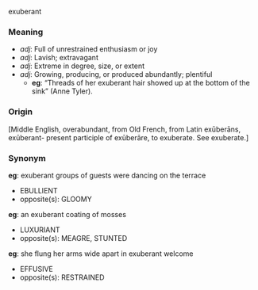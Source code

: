 exuberant
### Meaning
+ _adj_: Full of unrestrained enthusiasm or joy
+ _adj_: Lavish; extravagant
+ _adj_: Extreme in degree, size, or extent
+ _adj_: Growing, producing, or produced abundantly; plentiful
    + __eg__: “Threads of her exuberant hair showed up at the bottom of the sink” (Anne Tyler).

### Origin

[Middle English, overabundant, from Old French, from Latin exūberāns, exūberant- present participle of exūberāre, to exuberate. See exuberate.]

### Synonym

__eg__: exuberant groups of guests were dancing on the terrace

+ EBULLIENT
+ opposite(s): GLOOMY

__eg__: an exuberant coating of mosses

+ LUXURIANT
+ opposite(s): MEAGRE, STUNTED

__eg__: she flung her arms wide apart in exuberant welcome

+ EFFUSIVE
+ opposite(s): RESTRAINED


